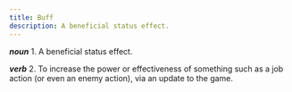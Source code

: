 ```yaml
---
title: Buff
description: A beneficial status effect.
---
```

***noun*** 1. A beneficial status effect.



***verb*** 2. To increase the power or effectiveness of something such as a job action (or even an enemy action), via an update to the game.
